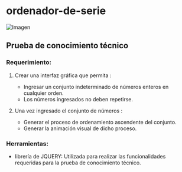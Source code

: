 # ordenador-de-serie

![Imagen](http://i66.tinypic.com/nownpx.png)

## Prueba de conocimiento técnico

### Requerimiento:
1. Crear una interfaz gráfica que permita : 
    * Ingresar un conjunto indeterminado de números enteros en cualquier orden.
    * Los números ingresados no deben repetirse.

2. Una vez ingresado el conjunto de números : 
    * Generar el proceso de ordenamiento ascendente del conjunto. 
    * Generar la animación visual de dicho proceso. 
    
### Herramientas:

* librería de JQUERY: Utilizada para realizar las funcionalidades requeridas para la prueba de conocimiento técnico.



